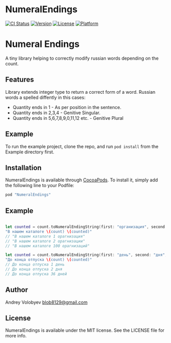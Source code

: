 # NumeralEndings

[![CI Status](http://img.shields.io/travis/blob8129@gmail.com/NumeralEndings.svg?style=flat)](https://travis-ci.org/blob8129@gmail.com/NumeralEndings)
[![Version](https://img.shields.io/cocoapods/v/NumeralEndings.svg?style=flat)](http://cocoapods.org/pods/NumeralEndings)
[![License](https://img.shields.io/cocoapods/l/NumeralEndings.svg?style=flat)](http://cocoapods.org/pods/NumeralEndings)
[![Platform](https://img.shields.io/cocoapods/p/NumeralEndings.svg?style=flat)](http://cocoapods.org/pods/NumeralEndings)

# Numeral Endings

A tiny library helping to correctly modify russian words depending on the count.

## Features

Library extends integer type to return a correct form of a word.
Russian words a spelled diffently in this cases:
- Quantity ends in 1 - As per position in the sentence.
- Quantity ends in 2,3,4 - Genitive Singular.
- Quantity ends in 5,6,7,8,9,0,11,12 etc. - Genitive Plural


## Example

To run the example project, clone the repo, and run `pod install` from the Example directory first.



## Installation

NumeralEndings is available through [CocoaPods](http://cocoapods.org). To install
it, simply add the following line to your Podfile:

```ruby
pod "NumeralEndings"
```
## Example

```swift

let counted = count.toNumeralEndingString(first: "организация", second: "организации", third: "организаций")
"В нашем каталоге \(count) \(counted)"
// "В нашем каталоге 1 орагнизация"
// "В нашем каталоге 2 орагнизации"
// "В нашем каталоге 100 орагнизаций"

let counted = count.toNumeralEndingString(first: "день", second: "дня", third: "дней")
"До конца отпуска \(count) \(counted)"
// До конца отпуска 1 день
// До конца отпуска 2 дня
// До конца отпуска 36 дней

```

## Author

Andrey Volobyev blob8129@gmail.com

## License

NumeralEndings is available under the MIT license. See the LICENSE file for more info.

